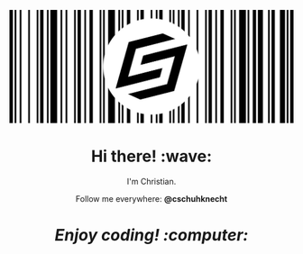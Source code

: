 [![cschuhknecht header](https://raw.githubusercontent.com/cschuhknecht/cschuhknecht/main/header-banner-v2.png)](https://github.com/cschuhknecht)
<h1 align='center'> Hi there! :wave:</h1>
<p align='center'>
I'm Christian.
</p>
<p align='center'>Follow me everywhere: <b>@cschuhknecht</b></a></p>

<h1 align='center'><i>Enjoy coding! :computer:</i></h1>


<!--
**cschuhknecht/cschuhknecht** is a ✨ _special_ ✨ repository because its `README.md` (this file) appears on your GitHub profile.
### Hi there 👋
Here are some ideas to get you started:

- 🔭 I’m currently working on ...
- 🌱 I’m currently learning ...
- 👯 I’m looking to collaborate on ...
- 🤔 I’m looking for help with ...
- 💬 Ask me about ...
- 📫 How to reach me: ...
- 😄 Pronouns: ...
- ⚡ Fun fact: ...
-->
